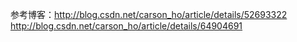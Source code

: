 参考博客：http://blog.csdn.net/carson_ho/article/details/52693322
         http://blog.csdn.net/carson_ho/article/details/64904691